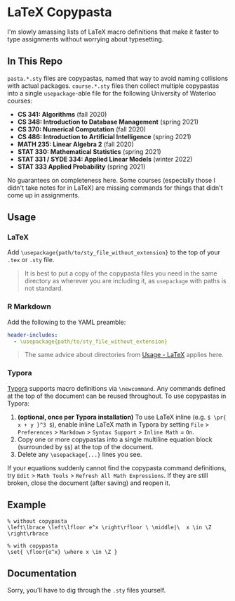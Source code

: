# LaTeX Copypasta

I'm slowly amassing lists of LaTeX macro definitions that make it faster to type assignments without worrying about typesetting.

## In This Repo

`pasta.*.sty` files are copypastas, named that way to avoid naming collisions with actual packages. `course.*.sty` files then collect multiple copypastas into a single `usepackage`-able file for the following University of Waterloo courses:

- **CS 341: Algorithms** (fall 2020)
- **CS 348: Introduction to Database Management** (spring 2021)
- **CS 370: Numerical Computation** (fall 2020)
- **CS 486: Introduction to Artificial Intelligence** (spring 2021)
- **MATH 235: Linear Algebra 2** (fall 2020)
- **STAT 330: Mathematical Statistics** (spring 2021)
- **STAT 331 / SYDE 334: Applied Linear Models** (winter 2022)
- **STAT 333 Applied Probability** (spring 2021)

No guarantees on completeness here. Some courses (especially those I didn't take notes for in LaTeX) are missing commands for things that didn't come up in assignments.

## Usage

### LaTeX

Add `\usepackage{path/to/sty_file_without_extension}` to the top of your `.tex` or `.sty` file.

> It is best to put a copy of the copypasta files you need in the same directory as wherever you are including it, as `usepackage` with paths is not standard.

### R Markdown

Add the following to the YAML preamble:

```yaml
header-includes:
  - \usepackage{path/to/sty_file_without_extension}
```

> The same advice about directories from [Usage - LaTeX](#latex) applies here.

### Typora

[Typora](https://typora.io/) supports macro definitions via `\newcommand`. Any commands defined at the top of the document can be reused throughout. To use copypastas in Typora:

1. **(optional, once per Typora installation)** To use LaTeX inline (e.g. `$ \pr{ x + y }^3 $`), enable inline LaTeX math in Typora by setting `File` > `Preferences` > `Markdown` > `Syntax Support` > `Inline Math` = `On`.
1. Copy one or more copypastas into a single multiline equation block (surrounded by `$$`) at the top of the document.
1. Delete any `\usepackage{...}` lines you see.

If your equations suddenly cannot find the copypasta command definitions, try `Edit` > `Math Tools` > `Refresh All Math Expressions`. If they are still broken, close the document (after saving) and reopen it.

## Example

```
% without copypasta
\left\lbrace \left\lfloor e^x \right\rfloor \ \middle|\  x \in \Z \right\rbrace

% with copypasta
\set{ \floor{e^x} \where x \in \Z }
```

## Documentation

Sorry, you'll have to dig through the `.sty` files yourself.
